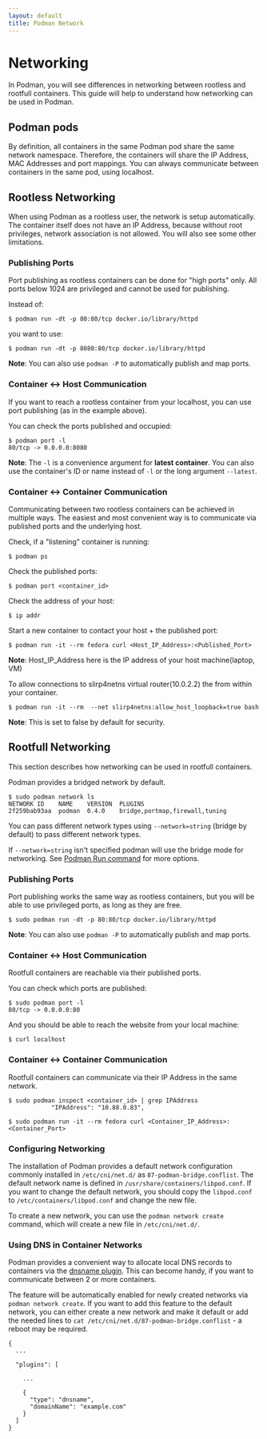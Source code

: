 ```yaml
---
layout: default
title: Podman Network
---
```


# Networking

In Podman, you will see differences in networking between rootless and rootfull
containers. This guide will help to understand how networking can be used in
Podman.

## Podman pods

By definition, all containers in the same Podman pod share the same network
namespace. Therefore, the containers will share the IP Address, MAC Addresses and
port mappings. You can always communicate between containers in the same pod,
using localhost.

## Rootless Networking

When using Podman as a rootless user, the network is setup automatically. The
container itself does not have an IP Address, because without root privileges,
network association is not allowed. You will also see some other limitations.

### Publishing Ports

Port publishing as rootless containers can be done for "high ports" only. All
ports below 1024 are privileged and cannot be used for publishing.

Instead of:

```console
$ podman run -dt -p 80:80/tcp docker.io/library/httpd
```

you want to use:

```console
$ podman run -dt -p 8080:80/tcp docker.io/library/httpd
```

**Note**: You can also use `podman -P` to automatically publish and map ports.

### Container <-> Host Communication

If you want to reach a rootless container from your localhost, you can use port
publishing (as in the example above).

You can check the ports published and occupied:

```console
$ podman port -l
80/tcp -> 0.0.0.0:8080
```

**Note**: The `-l` is a convenience argument for **latest container**. You can
also use the container's ID or name instead of `-l` or the long argument
`--latest`.

### Container <-> Container Communication

Communicating between two rootless containers can be achieved in multiple ways.
The easiest and most convenient way is to communicate via published ports and
the underlying host.

Check, if a "listening" container is running:

```console
$ podman ps
```

Check the published ports:

```console
$ podman port <container_id>
```

Check the address of your host:

```console
$ ip addr
```

Start a new container to contact your host + the published port:

```console
$ podman run -it --rm fedora curl <Host_IP_Address>:<Published_Port>
```
**Note**: Host_IP_Address here is the IP address of your host machine(laptop, VM)

To allow connections to slirp4netns virtual router(10.0.2.2) the from within your container.
```console
$ podman run -it --rm  --net slirp4netns:allow_host_loopback=true bash
```
**Note**: This is set to false by default for security. 


## Rootfull Networking

This section describes how networking can be used in rootfull containers.

Podman provides a bridged network by default.
```console
$ sudo podman network ls
NETWORK ID    NAME    VERSION  PLUGINS
2f259bab93aa  podman  0.4.0    bridge,portmap,firewall,tuning
```
You can pass different network types using `--network=string` (bridge by default) to pass different network types.

If `--network=string` isn't specified podman will use the bridge mode for networking.
See [Podman Run command](https://docs.podman.io/en/latest/markdown/podman-run.1.html#network-mode-net) for more options.

### Publishing Ports

Port publishing works the same way as rootless containers, but you will be able
to use privileged ports, as long as they are free.

```console
$ sudo podman run -dt -p 80:80/tcp docker.io/library/httpd
```

**Note**: You can also use `podman -P` to automatically publish and map ports.

### Container <-> Host Communication

Rootfull containers are reachable via their published ports.

You can check which ports are published:

```console
$ sudo podman port -l
80/tcp -> 0.0.0.0:80
```

And you should be able to reach the website from your local machine:

```console
$ curl localhost
```

### Container <-> Container Communication

Rootfull containers can communicate via their IP Address in the same network.

```console
$ sudo podman inspect <container_id> | grep IPAddress
            "IPAddress": "10.88.0.83",
```

```console
$ sudo podman run -it --rm fedora curl <Container_IP_Address>:<Container_Port>
```

### Configuring Networking

The installation of Podman provides a default network configuration commonly
installed in `/etc/cni/net.d/` as `87-podman-bridge.conflist`. The default
network name is defined in `/usr/share/containers/libpod.conf`. If you want to
change the default network, you should copy the `libpod.conf` to
`/etc/containers/libpod.conf` and change the new file.

To create a new network, you can use the `podman network create` command, which
will create a new file in `/etc/cni/net.d/`.

### Using DNS in Container Networks

Podman provides a convenient way to allocate local DNS records to containers
via the [dnsname plugin](https://github.com/containers/dnsname). This can become
handy, if you want to communicate between 2 or more containers.

The feature will be automatically enabled for newly created networks via
`podman network create`. If you want to add this feature to the default
network, you can either create a new network and make it default or add the
needed lines to `cat /etc/cni/net.d/87-podman-bridge.conflist` - a reboot may
be required.

```
{
  ...

  "plugins": [

    ...

    {
      "type": "dnsname",
      "domainName": "example.com"
    }
  ]
}
```
